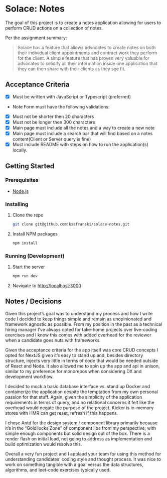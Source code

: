 # Solace: Notes

The goal of this project is to create a notes application allowing for users
to perform CRUD actions on a collection of notes.

Per the assignment summary:

> Solace has a feature that allows advocates to create notes on both their individual client appointments and contract work they perform for the client. A simple feature that has proven very valuable for advocates to solidify all their information inside one application that they can then share with their clients as they see fit.

## Acceptance Criteria

- [x] Must be written with JavaScript or Typescript (preferred)
- Note Form must have the following validations:
- [x] Must not be shorter then 20 characters
- [x] Must not be longer then 300 characters
- [x] Main page must include all the notes and a way to create a new note
- [x] Main page must include a search bar that will find based on a notes content(Client or Server query is fine)
- [x] Must include README with steps on how to run the application(s) locally.

## Getting Started

### Prerequisites

- [Node.js](https://nodejs.org/en/)

### Installing

1. Clone the repo
   ```sh
   git clone git@github.com:ksafranski/solace-notes.git
   ```
2. Install NPM packages
   ```sh
   npm install
   ```

### Running (Development)

1. Start the server

   ```sh
   npm run dev
   ```

2. Navigate to [http://localhost:3000](http://localhost:3000)

## Notes / Decisions

Given this project’s goal was to understand my process and how I write code I decided to keep things simple and remain as unopinionated and framework agnostic as possible. From my position in the past as a technical hiring manager I’ve always opted for take-home projects over live-coding exercises and I know this comes with added overhead for the reviewer when a candidate goes nuts with frameworks.

Given the acceptance criteria for the app itself was core CRUD concepts I opted for NextJS given it’s easy to stand up and, besides directory structure, injects very little in terms of code that would be needed outside of React and Node. It also allowed me to spin up the app and api in unison, similar to my preference for monorepos when considering DX and development workflow.

I decided to mock a basic database interface vs. stand up Docker and containerize the application despite the temptation from my own personal passion for that stuff. Again, given the simplicity of the application requirements in terms of query, and no relational concerns it felt like the overhead would negate the purpose of the project. Kicker is in-memory stores with HMR can get reset, refresh if this happens.

I chose Antd for the design system / component library primarily because it’s in the “Goldilocks Zone” of component libs from my perspective; with simple enough components but solid design out of the box. There is a render flash on initial load, not going to address as implementation and build optimization would resolve this.

Overall a very fun project and I applaud your team for using this method for understanding candidates’ coding style and thought process. It was nice to work on something tangible with a goal versus the data structures, algorithms, and leet-code exercises typically used.
